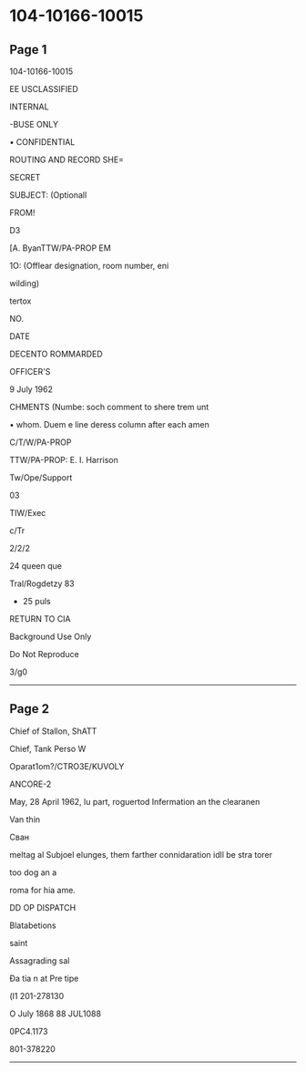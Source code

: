 # 104-10166-10015

## Page 1

104-10166-10015

EE USCLASSIFIED

INTERNAL

-BUSE ONLY

• CONFIDENTIAL

ROUTING AND RECORD SHE=

SECRET

SUBJECT: (Optionall

FROM!

D3

[A. ByanTTW/PA-PROP EM

1O: (Offlear designation, room number, eni

wilding)

tertox

NO.

DATE

DECENTO ROMMARDED

OFFICER'S

9 July 1962

CHMENTS (Numbe: soch comment to shere trem unt

• whom. Duem e line deress column after each amen

C/T/W/PA-PROP

TTW/PA-PROP: E. I. Harrison

Tw/Ope/Support

03

TIW/Exec

c/Tr

2/2/2

24 queen que

Tral/Rogdetzy 83

- 25 puls

RETURN TO CIA

Background Use Only

Do Not Reproduce

3/g0

---

## Page 2

Chief of Stallon, ShATT

Chief, Tank Perso W

Oparat1om?/CTRO3E/KUVOLY

ANCORE-2

May, 28 April 1962, lu part, roguertod Infermation an the clearanen

Van thin

Сван

meltag al Subjoel elunges, them farther connidaration idll be stra torer

too dog an a

roma for hia ame.

DD OP DISPATCH

Blatabetions

saint

Assagrading sal

Đa tia n at Pre tipe

(l1 201-278130

O July 1868 88 JUL1088

0PC4.1173

801-378220

---

